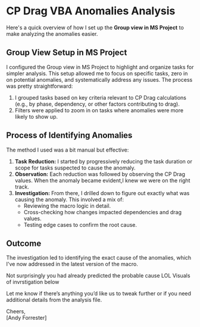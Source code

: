 
# CP Drag VBA Anomalies Analysis

Here's a quick overview of how I set up the **Group view in MS Project** to make analyzing the anomalies easier.

## Group View Setup in MS Project

I configured the Group view in MS Project to highlight and organize tasks for simpler analysis. This setup allowed me to focus on specific tasks, zero in on potential anomalies, and systematically address any issues. The process was pretty straightforward:

1. I grouped tasks based on key criteria relevant to CP Drag calculations (e.g., by phase, dependency, or other factors contributing to drag).
2. Filters were applied to zoom in on tasks where anomalies were more likely to show up.

## Process of Identifying Anomalies

The method I used was a bit manual but effective:

1. **Task Reduction:** I started by progressively reducing the task duration or scope for tasks suspected to cause the anomaly.
2. **Observation:** Each reduction was followed by observing the CP Drag values. When the anomaly became evident,I knew we were on the right track.
3. **Investigation:** From there, I drilled down to figure out exactly what was causing the anomaly. This involved a mix of:
   - Reviewing the macro logic in detail.
   - Cross-checking how changes impacted dependencies and drag values.
   - Testing edge cases to confirm the root cause.

## Outcome

The investigation led to identifying the exact cause of the anomalies, which I've now addressed in the latest version of the macro.

Not surprisingly you had already predicted the probable cause LOL
Visuals of invrstigation below

Let me know if there’s anything you’d like us to tweak further or if you need additional details from the analysis file.

Cheers,  
[Andy Forrester]

